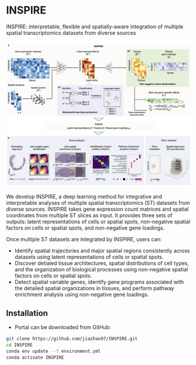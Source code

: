 # INSPIRE

INSPIRE: interpretable, flexible and spatially-aware integration of multiple spatial transcriptomics datasets from diverse sources

![INSPIRE\_pipeline](demo/overview.jpg)

We develop INSPIRE, a deep learning method for integrative and interpretable analyses of multiple spatial transcriptomics (ST) datasets from diverse sources. INSPIRE takes gene expression count matrices and spatial coordinates from multiple ST slices as input. It provides three sets of outputs: latent representations of cells or spatial spots, non-negative spatial factors on cells or spatial spots, and non-negative gene loadings.

Once multiple ST datasets are integrated by INSPIRE, users can:
* Identify spatial trajectories and major spatial regions consistently across datasets using latent representations of cells or spatial spots.
* Discover detialed tissue architectures, spatial distributions of cell types, and the organization of biological processes using non-negative spatial factors on cells or spatial spots.
* Detect spatial variable genes, identify gene programs associated with the detailed spatial organizations in tissues, and perform pathway enrichment analysis using non-negative gene loadings.


## Installation
* Portal can be downloaded from GitHub:
```bash
git clone https://github.com/jiazhao97/INSPIRE.git
cd INSPIRE
conda env update --f environment.yml
conda activate INSPIRE
```

